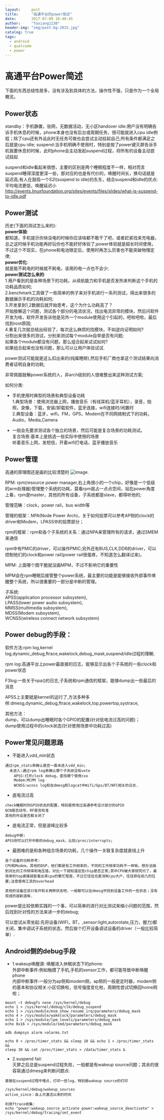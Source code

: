 ```yaml
---
layout:     post
title:      "高通平台的power简述"
date:       2017-07-09 18:40:45
author:     "faxiang1230"
header-img: "img/post-bg-2015.jpg"
catalog: true
tags:
  - android
  - qualcomm
  - power
---
```

# 高通平台Power简述

下面的东西总结性居多，没有涉及到具体的方法，操作性不强，只是作为一个全局概览。

## Power状态
standby：手机静置，驻网，无数据活动，无小区handover
idle:用户没有明确告诉手机休息的时候，phone本身也没有后台或周期任务，很可能就进入cpu idle例程；除了cpu还有外设此时无任务可做也会尝试主动挂起自己;所有条件都满足之后就是cpu idle;
suspend:当手机明确不使用时，特别是按了power键灭屏告诉手机我要休息的时候，此时phone会主动发起suspend过程，将所有的设备主动尝试挂起

suspend和idle看起来很想，主要的区别是两个睡眠程度不一样，相对而言suspend睡得深度更深一些，那对应的也是有代价的，唤醒时间长，换句话就是延迟高;有人在鼓捣一个S2I(suspend to idle)的东东，结合suspend和idle的优点:平均电流更低，唤醒延迟小
http://events.linuxfoundation.org/sites/events/files/slides/what-is-suspend-to-idle.pdf

## Power测试
历史(下面的测试怎么来的):  
**power体验**:  
都知道，手机提示你快没电的时候你应该啥都不敢干了吧，或者赶紧找来充电器，总之这时候手机功能再好玩你也不能好好体验了;power体验就是超长时间使用，不过这个不现实，在phone和电池限定后，使用时再怎么厉害也不能突破物理定律;  
**power优化**:  
就是能不耗电的时候就不耗电，该用的电一点也不会少;  
**power测试怎么来的**:  
1.用户看到的是各种场景下的功耗，从续航能力和手机是否发热来判断这个手机的功耗品质如何;    
2.benchmark工具做了一些简单的例子来对手机进行一系列测试，得出来很多的数据展示手机的功耗如何;  
3.开发拿到1,2数据后就开始思考，这个为什么功耗高了？  
开始肢解这个问题，测试各个部分的电流状况，找出电流异常的模块，然后问软件开发为啥，软件开发告诉他是另外一个module使用这个引起的，吧啦吧啦，最后找到root原因;  
4.重复几次就总结出经验了，每次这么麻烦的找模块，不如逆向证明如何?  
分割出来很多的测试，分别来测试每个module自举是否有问题;  
如果各个module都没有问题，那么组合起来试试如何?  
如果组合起来也没有问题，那么可以让用户体验试试.  

power测试可能就是这么扣出来的(纯属瞎掰),然后手机厂商也拿这个测试结果向消费者证明自身的功耗;

非常佩服肢解power系统的人，非arch级别的人很难整出来这种测试方案;

如何分类:  
- 手机使用时典型的场景和典型设备功耗  
1.典型场景：使用浏览器上网，播放音乐（有线耳机/蓝牙耳机），录音，拍照，录像，下载，安装/卸载软件，蓝牙连接，wifi连接时/闲置时  
2.典型设备：蓝牙，wifi，FM，GPS，Modem在不同网络制式下的功耗，Audio，Media,Camera  

- 一般会先要求测试各个独立的场景，然后可能是复合场景的功耗测试。  
复合场景:基本上是挑选一些实际中使用的场景  
听着音乐上网，发短信，开着wifi打电话，蓝牙播放音乐
## Power管理

高通的原理图还是画的比较清楚的
![image](../images/8974arch.png).

RPM:
rpm(resource power manager,右上角很小的一个chip，好像是一个低级的arm处理器)管理整个系统的功耗，莫看rpm就占一点点空间，站在power角度上看，rpm是master，其他的所有设备，子系统都是slave，都得听他的;

管理范畴：clock，power rail，bus width等

管理的框架：NPA(Node Power Arch)，关于如何投票可以参考AP侧的clock的driver和Modem，LPASS中的投票部分；

rpm的框架：rpm和各个子系统的关系：通过NPA来管理所有的请求，通过SMEM来通信

rpm中有PMIC的driver，可以操作PMIC;另外还有BUS,CLK,DDR的driver，可以控制他们的clock和power rail(power rail很蛋疼，不知道怎么翻译过来)。

MPM:
上面哪个图干脆就没画MPM，不过不影响它的重要性

MPM会在rpm睡眠后接管整个power系统，最主要的功能是能够接收外部事件唤醒整个系统，所以很重要的一部分是中断的管理。

子系统:  
APSS(application processor subsystem),  
LPASS(lower power audio subsystem),  
MMSS(multimedia subsystem),  
MDSS(Modem subsystem),  
WCNSS(wireless connect network subsystem)
## Power debug的手段：

软件方法:rpm log,kernel log,dynamic_debug,ftrace,wakelock,debug_mask,suspend/idle过程的理解;

rpm log:高通平台上power最直接的日志，能够显示出各个子系统的一些clock和power状态

F3log:一些关于npa()的日志,子系统和rpm通信的框架，能够dump出一些最后的消息

APSS上主要就是kernel的运行了,方法多种多样:dmesg,dynamic_debug,ftrace,wakelock,top,powertop,systrace,

其他方法：  
dump，可以dump出睡眠时各个GPIO的配置(针对低电流过高的问题)；  
dump使用过程中的clock状态(针对使用场景中功耗过高)  

## Power常见问题思路
- 不能进入vdd_min状态
```
通过rpm_stats来确认是否一直未进入vdd_min;
  未进入:通过rpm log来确认哪个子系统没有vote
    APSS:打开clock debug，查找哪个使用cxo
    Modem:MCPM log
    WCNSS:wcnss log和在dmesg和logcat中Wifi/Gps/BT/NFC相关的日志.
```
- 底电流过高
```
check睡眠时的GPIO状态的配置，特别是修改过高通参考设计部分的GPIO
QCN是否烧写，RF是否校准
其他的外设是否都关闭了
```
- 底电流正常，但是波峰比较多
```
debug中断:
APSS侧可以打开中断的debug_mask，比较/proc/interrupts;
```
- 最困难的是和各种组合场景的功耗，几个操作一关联复杂度就直线上升

```
各个设备的功耗参考:
CPU和Modem，其他的DSP，他们都是有工作频率的，不同的工作频率功耗不一样嘛。想办法搞到对比的工作频率和电压值，对比一下就知道这些chip是否正常;其中CPU被大家研究烂了，最简单的top直接就能看出来cpu的繁忙程度，不过它往往也是消耗cpu大户，往往排在前几的位置;注意使用工具的overhead

其他的设备应该只有开和关两种状态吧，一般都可以在dmesg中找到设备工作的一些状态；没有现成的就新造嘛.
```

power是比较依赖实践的一个事，可以简单的进行对比测试来缩小问题的范围，然后找到针对性的方法来进一步的debug;

可以尝试从零坐起:先将设备(WIFI，BT，,sensor:light,autorotate,压力，握力)都关闭，集中调试子系统的状态，然后挨个打开设备调试设备的driver（一般比较简单）.

## Android侧的debug手段

- 1.wakeup唤醒源:
唤醒进入休眠状态下的phone:  
外部中断事件:例如触摸了手机,手机的sensor工作，都可能导致中断唤醒phone  
内部中断事件:一般分为ap侧和modem侧，ap侧的一般是定时器，modem侧的基本和协议相关:小区切换啦，信号强度变化啦，周期性尝试切换回home网啦；  

```
mount –t debugfs none /sys/kernel/debug
echo 1 > /sys/kernel/debug/clk/debug_suspend
echo 1 > /sys/module/msm_show_resume_irq/parameters/debug_mask
echo 4 > /sys/module/wakelock/parameters/debug_mask
echo 1 > /sys/module/lpm_levels/parameters/debug_mask
echo 0x16 > /sys/module/smd/parameters/debug_mask

adb dumpsys alarm >alarms.txt

echo 0 > /proc/timer_stats && sleep 10 && echo 1 > /proc/timer_stats &&
sleep 30 && cat /proc/timer_stats > /data/timer_stats &
```

- 2.suspend fail:  
灭屏之后总是suspend过程失败，一般都是有wakeup source问题；其余的很容易通过dmesg来判断问题点.

```
直接在suspend过程中埋点，打印一些log，特别是wakeup source的打印

/sys/kernel/debug/wakeup_sources
active_since：自上次激活以来的时间

利用ftrace收集:
echo "power:wakeup_source_activate power:wakeup_source_deactivate" >
/sys/kernel/debug/tracing/set_event
```
